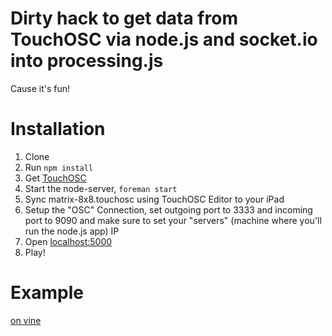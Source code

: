 # Dirty hack to get data from TouchOSC via node.js and socket.io into processing.js

Cause it's fun!

# Installation

1. Clone
2. Run `npm install`
3. Get [TouchOSC](http://hexler.net/software/touchosc)
4. Start the node-server, `foreman start`
5. Sync matrix-8x8.touchosc using TouchOSC Editor to your iPad
6. Setup the "OSC" Connection, set outgoing port to 3333 and incoming port to 9090 and make sure to set your "servers" (machine where you'll run the node.js app) IP
7. Open [localhost:5000](http://localhost:5000)
8. Play!

# Example
[on vine](http://vine.co/v/bg6qQZL9UF3)